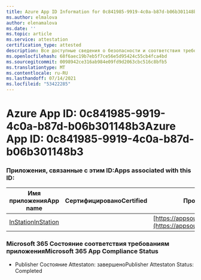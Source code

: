 ```yaml
---
title: Azure App ID Information for 0c841985-9919-4c0a-b87d-b06b301148b3
ms.author: elmalova
author: elenamalova
ms.date: ''
ms.topic: article
ms.service: attestation
certification_type: attested
description: Все доступные сведения о безопасности и соответствия требованиям для 0c841985-9919-4c0a-b87d-b06b301148b3.
ms.openlocfilehash: 68f6aec19b7eb5f7ce56e5d95424c55cb4fca4bd
ms.sourcegitcommit: 0098942ce316ab984e09fd9d2063cbc516c8bfb5
ms.translationtype: MT
ms.contentlocale: ru-RU
ms.lasthandoff: 07/14/2021
ms.locfileid: "53422285"
---
```

# <a name="azure-app-id-0c841985-9919-4c0a-b87d-b06b301148b3"></a><span data-ttu-id="4eca1-103">Azure App ID: 0c841985-9919-4c0a-b87d-b06b301148b3</span><span class="sxs-lookup"><span data-stu-id="4eca1-103">Azure App ID: 0c841985-9919-4c0a-b87d-b06b301148b3</span></span>


### <a name="apps-associated-with-this-id"></a><span data-ttu-id="4eca1-104">Приложения, связанные с этим ID:</span><span class="sxs-lookup"><span data-stu-id="4eca1-104">Apps associated with this ID:</span></span>
| <span data-ttu-id="4eca1-105">**Имя приложения**</span><span class="sxs-lookup"><span data-stu-id="4eca1-105">**App name**</span></span> | <span data-ttu-id="4eca1-106">**Сертифицировано**</span><span class="sxs-lookup"><span data-stu-id="4eca1-106">**Certified**</span></span> | <span data-ttu-id="4eca1-107">**Просмотр в AppSource**</span><span class="sxs-lookup"><span data-stu-id="4eca1-107">**View in AppSource**</span></span> |
|-|-|-|
| [<span data-ttu-id="4eca1-108">InStation</span><span class="sxs-lookup"><span data-stu-id="4eca1-108">InStation</span></span>](https://docs.microsoft.com/en-us/microsoft-365-app-certification/forward/WA200001701) |  | [https://appsource.microsoft.com/product/office/WA200001701](https://appsource.microsoft.com/product/office/WA200001701) |

### <a name="microsoft-365-app-compliance-status"></a><span data-ttu-id="4eca1-109">Microsoft 365 Состояние соответствия требованиям приложения</span><span class="sxs-lookup"><span data-stu-id="4eca1-109">Microsoft 365 App Compliance Status</span></span>
- <span data-ttu-id="4eca1-110">Publisher Состояние Attestaton: завершено</span><span class="sxs-lookup"><span data-stu-id="4eca1-110">Publisher Attestaton Status: Completed</span></span>
